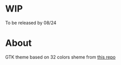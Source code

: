 # WIP
To be released by 08/24

# About
GTK theme based on 32 colors sheme from [this repo](https://github.com/id3v1669/32based-color-shemes)
